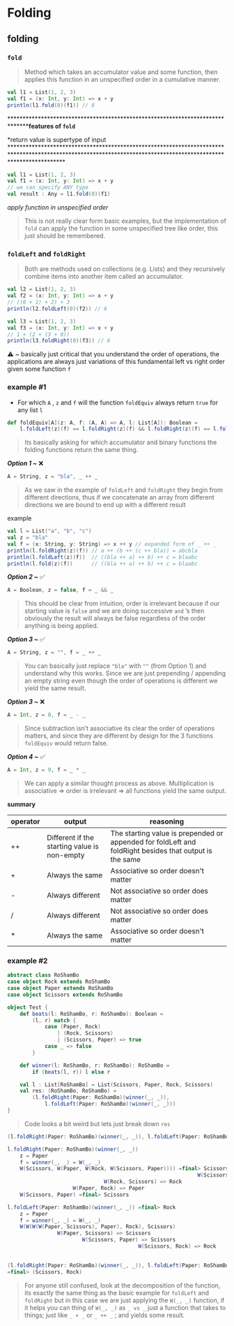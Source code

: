 # Folding

## folding

### `fold`

> Method which takes an accumulator value and some function, then applies this function in an unspecified order in a cumulative manner.
> 

```scala
val l1 = List(1, 2, 3)
val f1 = (x: Int, y: Int) => x + y
println(l1.fold(0)(f1)) // 6
```

********************************************************************************features of `fold`**

*return value is supertype of input *****************************************************************************************************************************************************************

```scala
val l1 = List(1, 2, 3)
val f1 = (x: Int, y: Int) => x + y
// we can specify ANY type 
val result : Any = l1.fold(0)(f1) 
```

*apply function in unspecified order*

> This is not really clear form basic examples, but the implementation of `fold` can apply the function in some unspecified tree like order, this just should be remembered.
> 

### `foldLeft` and `foldRight`

> Both are methods used on collections (e.g. Lists) and they recursively combine items into another item called an accumulator.
> 

```scala
val l2 = List(1, 2, 3)
val f2 = (x: Int, y: Int) => x + y
// ((0 + 1) + 2) + 3
println(l2.foldLeft(0)(f2)) // 6
```

```scala
val l3 = List(1, 2, 3)
val f3 = (x: Int, y: Int) => x + y
// 1 + (2 + (3 + 0))
println(l3.foldRight(0)(f3)) // 6
```

⚠️ ~ basically just critical that you understand the order of operations, the applications are always just variations of this fundamental left vs right order given some function `f` 

### example #1

- For which `A` , `z` and `f` will the function `foldEquiv` always return `true` for any list `l`

```scala
def foldEquiv[A](z: A, f: (A, A) => A, l: List[A]): Boolean =
	l.foldLeft(z)(f) == l.foldRight(z)(f) && l.foldRight(z)(f) == l.fold(z)(f)
```

> Its basically asking for which accumulator and binary functions the folding functions return the same thing.
> 

*********Option 1 ~********* ❌

```scala
A = String, z = "bla", _ ++ _ 
```

> As we saw in the example of `foldLeft` and `foldRight` they begin from different directions, thus if we concatenate an array from different directions we are bound to end up with a different result
> 

example

```scala
val l = List("a", "b", "c")
val z = "bla"
val f = (x: String, y: String) => x ++ y // expanded form of _ ++ _
println(l.foldRight(z)(f)) // a ++ (b ++ (c ++ bla)) = abcbla
println(l.foldLeft(z)(f))  // ((bla ++ a) ++ b) ++ c = blaabc
println(l.fold(z)(f))      // ((bla ++ a) ++ b) ++ c = blaabc
```

***********Option 2 ~*********** ✅

```scala
A = Boolean, z = false, f = _ && _
```

> This should be clear from intuition, order is irrelevant because if our starting value is `false` and we are doing successive `and` ’s then obviously the result will always be false regardless of the order anything is being applied.
> 

***********Option 3 ~*********** ✅

```scala
A = String, z = "", f = _ ++ _
```

> You can basically just replace `"bla"` with `""` (from Option 1) and understand why this works. Since we are just prepending / appending an empty string even though the order of operations is different we yield the same result.
> 

***********Option 3 ~*********** ❌

```scala
A = Int, z = 0, f = _ - _
```

> Since subtraction isn’t associative its clear the order of operations matters, and since they are different by design for the 3 functions `foldEquiv` would return false.
> 

***********Option 4 ~*********** ✅

```scala
A = Int, z = 9, f = _ * _
```

> We can apply a similar thought process as above. Multiplication is associative ⇒ order is irrelevant ⇒ all functions yield the same output.
> 

****************summary****************

| operator | output | reasoning |
| --- | --- | --- |
| ++ | Different if the starting value is non-empty | The starting value is prepended or appended for foldLeft and foldRight besides that output is the same |
| + | Always the same  | Associative so order doesn't matter |
| -  | Always different | Not associative so order does matter |
| / | Always different  | Not associative so order does matter |
| * | Always the same | Associative so order doesn't matter |

### example #2

```scala
abstract class RoShamBo
case object Rock extends RoShamBo
case object Paper extends RoShamBo
case object Scissors extends RoShamBo

object Test {
	def beats(l: RoShamBo, r: RoShamBo): Boolean = 
		(l, r) match {
			case (Paper, Rock) 
				| (Rock, Scissors)
				| (Scissors, Paper) => true
			case _ => false
		}

	def winner(l: RoShamBo, r: RoShamBo): RoShamBo = 
		if (beats(l, r)) l else r

	val l : List[RoShamBo] = List(Scissors, Paper, Rock, Scissors)
	val res: (RoShamBo, RoShamBo) = 
		(l.foldRight(Paper: RoShamBo)(winner(_, _)), 
			l.foldLeft(Paper: RoShamBo)(winner(_, _)))
}
```

> Code looks a bit weird but lets just break down `res`
> 

```scala
(l.foldRight(Paper: RoShamBo)(winner(_, _)), l.foldLeft(Paper: RoShamBo)(winner(_, _)))

l.foldRight(Paper: RoShamBo)(winner(_, _))
	z = Paper
	f = winner(_, _) = W(_, _)
	W(Scissors, W(Paper, W(Rock, W(Scissors, Paper)))) =final> Scissors 
															 W(Scissors, Paper) => Scissors
				               W(Rock, Scissors) => Rock
			         W(Paper, Rock) => Paper
	W(Scissors, Paper) =final> Scissors

l.foldLeft(Paper: RoShamBo)(winner(_, _)) =final> Rock
	z = Paper
	f = winner(_, _) = W(_, _)
	W(W(W(W(Paper, Scissors), Paper), Rock), Scissors)
				W(Paper, Scissors) => Scissors
				        W(Scissors, Paper) => Scissors
									      W(Scissors, Rock) => Rock
																		W(Rock, Scissors) =final> Rock

(l.foldRight(Paper: RoShamBo)(winner(_, _)), l.foldLeft(Paper: RoShamBo)(winner(_, _)))
=final> (Scissors, Rock)
```

> For anyone still confused, look at the decomposition of the function, its exactly the same thing as the basic example for `foldLeft` and `foldRight` but in this case we are just applying the `W(_, _)` function, if it helps you can thing of `W(_, _)` as `_ vs _` just a function that takes to things; just like `_ + _` or `_ ++ _` ; and yields some result.
> 
